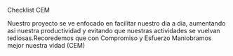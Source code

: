  Checklist CEM
 
 
 Nuestro proyecto se ve enfocado en facilitar nuestro dia a dia, aumentando asi nuestra productividad y evitando que nuestras actividades se vuelvan tediosas.Recoredemos que con Compromiso y Esfuerzo Maniobramos mejor nuestra vidad (CEM)
